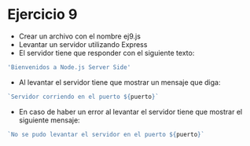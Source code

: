 # Ejercicio 9

* Crear un archivo con el nombre ej9.js
* Levantar un servidor utilizando Express
* El servidor tiene que responder con el siguiente texto:
```bash
'Bienvenidos a Node.js Server Side'
```
* Al levantar el servidor tiene que mostrar un mensaje que diga:
```js
`Servidor corriendo en el puerto ${puerto}`
```
* En caso de haber un error al levantar el servidor tiene que mostrar el siguiente mensaje:
```js
`No se pudo levantar el servidor en el puerto ${puerto}`
```